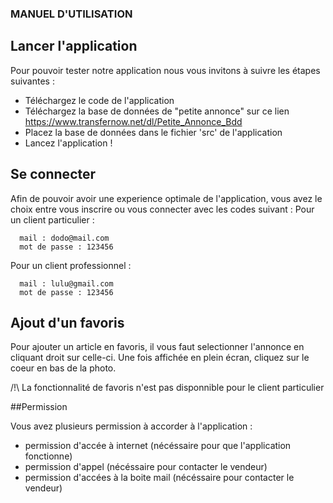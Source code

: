 ### MANUEL D'UTILISATION  

## Lancer l'application

Pour pouvoir tester notre application nous vous invitons à suivre les  étapes suivantes : 
  - Téléchargez le code de l'application
  - Téléchargez la base de données de "petite annonce" sur ce lien https://www.transfernow.net/dl/Petite_Annonce_Bdd
  - Placez la base de données dans le fichier 'src' de l'application
  - Lancez l'application !

## Se connecter

Afin de pouvoir avoir une experience optimale de l'application, vous avez le choix entre vous inscrire ou vous connecter avec les codes suivant :
 Pour un client particulier : 
 
      mail : dodo@mail.com
      mot de passe : 123456
      
 Pour un client professionnel : 
 
      mail : lulu@gmail.com
      mot de passe : 123456
 
 ## Ajout d'un favoris 
 
 Pour ajouter un article en favoris, il vous faut selectionner l'annonce en cliquant droit sur celle-ci. Une fois affichée en plein écran, cliquez sur le coeur en bas de la photo. 

/!\ La fonctionnalité de favoris n'est pas disponnible pour le client particulier  
 

##Permission

Vous avez plusieurs permission à accorder à l'application : 

  - permission d'accée à internet (nécéssaire pour que l'application fonctionne)
  - permission d'appel (nécéssaire pour contacter le vendeur)
  - permission d'accées à la boite mail (nécéssaire pour contacter le vendeur)
